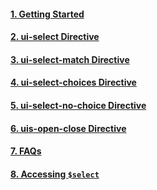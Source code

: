 #### [1. Getting Started](https://github.com/angular-ui/ui-select/wiki/Getting-Started)
#### [2. ui-select Directive](https://github.com/angular-ui/ui-select/wiki/ui-select)
#### [3. ui-select-match Directive](https://github.com/angular-ui/ui-select/wiki/ui-select-match)
#### [4. ui-select-choices Directive](https://github.com/angular-ui/ui-select/wiki/ui-select-choices)
#### [5. ui-select-no-choice Directive](https://github.com/angular-ui/ui-select/wiki/ui-select-no-choice)
#### [6. uis-open-close Directive](https://github.com/angular-ui/ui-select/wiki/uis-open-close)
#### [7. FAQs](https://github.com/angular-ui/ui-select/wiki/FAQs)
#### [8. Accessing `$select`](https://github.com/angular-ui/ui-select/wiki/Accessing-$select)